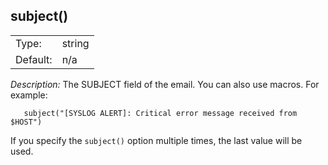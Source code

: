---
---
<!-- DISCLAIMER: This file is based on the syslog-ng Open Source Edition documentation https://github.com/balabit/syslog-ng-ose-guides/commit/2f4a52ee61d1ea9ad27cb4f3168b95408fddfdf2 and is used under the terms of The syslog-ng Open Source Edition Documentation License. The file has been modified by Axoflow. -->

## subject()

|          |        |
| -------- | ------ |
| Type:    | string |
| Default: | n/a    |

*Description:* The SUBJECT field of the email. You can also use macros. For example:

```shell
   subject("[SYSLOG ALERT]: Critical error message received from $HOST")
```

If you specify the `subject()` option multiple times, the last value will be used.

